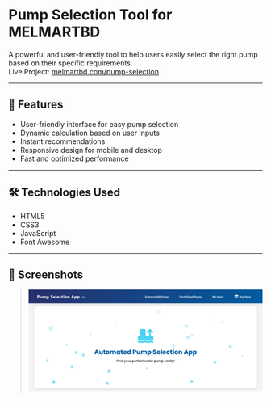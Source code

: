 # Pump Selection Tool for MELMARTBD

A powerful and user-friendly tool to help users easily select the right pump based on their specific requirements.  
Live Project: [melmartbd.com/pump-selection](https://melmartbd.com/pump-selection)

---

## 🚀 Features
- User-friendly interface for easy pump selection
- Dynamic calculation based on user inputs
- Instant recommendations
- Responsive design for mobile and desktop
- Fast and optimized performance

---

## 🛠️ Technologies Used
- HTML5
- CSS3
- JavaScript
- Font Awesome

---

## 📸 Screenshots
> *![Smart Automated Pump Selection App](https://github.com/alimranakandaGit/pump-selection-tool/blob/main/screenshot.png)*  
